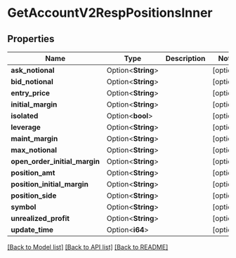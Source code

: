 # GetAccountV2RespPositionsInner

## Properties

Name | Type | Description | Notes
------------ | ------------- | ------------- | -------------
**ask_notional** | Option<**String**> |  | [optional]
**bid_notional** | Option<**String**> |  | [optional]
**entry_price** | Option<**String**> |  | [optional]
**initial_margin** | Option<**String**> |  | [optional]
**isolated** | Option<**bool**> |  | [optional]
**leverage** | Option<**String**> |  | [optional]
**maint_margin** | Option<**String**> |  | [optional]
**max_notional** | Option<**String**> |  | [optional]
**open_order_initial_margin** | Option<**String**> |  | [optional]
**position_amt** | Option<**String**> |  | [optional]
**position_initial_margin** | Option<**String**> |  | [optional]
**position_side** | Option<**String**> |  | [optional]
**symbol** | Option<**String**> |  | [optional]
**unrealized_profit** | Option<**String**> |  | [optional]
**update_time** | Option<**i64**> |  | [optional]

[[Back to Model list]](../README.md#documentation-for-models) [[Back to API list]](../README.md#documentation-for-api-endpoints) [[Back to README]](../README.md)



